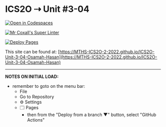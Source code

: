 # ICS2O ⇢ Unit #3-04

[![Open in Codespaces](https://classroom.github.com/assets/launch-codespace-7f7980b617ed060a017424585567c406b6ee15c891e84e1186181d67ecf80aa0.svg)](https://classroom.github.com/open-in-codespaces?assignment_repo_id=10843034)

[![Mr Coxall's Super Linter](https://github.com/MTHS-ICS2O-2-2022/ICS2O-Unit-3-04-Osamah-Hasan/workflows/Mr%20Coxall's%20Super%20Linter/badge.svg)](https://github.com/MTHS-ICS2O-2-2022/ICS2O-Unit-3-04-Osamah-Hasan/actions)

[![Deploy Pages](https://github.com/MTHS-ICS2O-2-2022/ICS2O-Unit-3-04-Osamah-Hasan/workflows/Deploy%20Pages/badge.svg)](https://github.com/MTHS-ICS2O-2-2022/ICS2O-Unit-3-04-Osamah-Hasan/actions)

This site can be found at: [https://MTHS-ICS2O-2-2022.github.io/ICS2O-Unit-3-04-Osamah-Hasan](https://MTHS-ICS2O-2-2022.github.io/ICS2O-Unit-3-04-Osamah-Hasan)

---

**NOTES ON INITIAL LOAD:**
- remember to goto on the menu bar:
  - File
  - Go to Repository
  - ⚙ Settings
  - 🗔 Pages
    - then from the "Deploy from a branch ▼" button, select "GitHub Actions"
